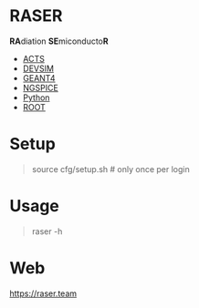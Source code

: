 RASER
======

**RA**diation **SE**miconducto**R** 


 - [ACTS](https://acts.readthedocs.io)
 - [DEVSIM](https://devsim.org)
 - [GEANT4](https://geant4.web.cern.ch)
 - [NGSPICE](https://ngspice.sourceforge.io)
 - [Python](https://www.python.org)
 - [ROOT](https://root.cern.ch) 


Setup 
====== 

> source cfg/setup.sh  # only once per login 

Usage
====== 
> raser -h 


Web  
======

<https://raser.team>

